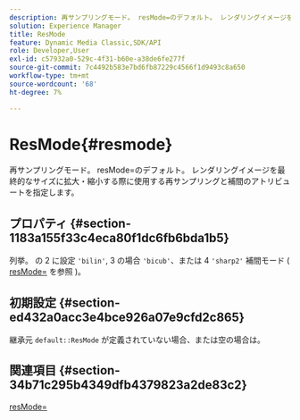 ```yaml
---
description: 再サンプリングモード。 resMode=のデフォルト。 レンダリングイメージを最終的なサイズに拡大・縮小する際に使用する再サンプリングと補間のアトリビュートを指定します。
solution: Experience Manager
title: ResMode
feature: Dynamic Media Classic,SDK/API
role: Developer,User
exl-id: c57932a0-529c-4f31-b60e-a38de6fe277f
source-git-commit: 7c4492b583e7bd6fb87229c4566f1d9493c8a650
workflow-type: tm+mt
source-wordcount: '68'
ht-degree: 7%

---
```


# ResMode{#resmode}

再サンプリングモード。 resMode=のデフォルト。 レンダリングイメージを最終的なサイズに拡大・縮小する際に使用する再サンプリングと補間のアトリビュートを指定します。

## プロパティ {#section-1183a155f33c4eca80f1dc6fb6bda1b5}

列挙。 の 2 に設定 `'bilin'`, 3 の場合 `'bicub'`、または 4 `'sharp2'` 補間モード ( [resMode=](/help/aem-is-ir-api/ir-api/http-protocol/image-rendering-api-ref/c-ir-http-protocol-ref/c-ir-http-protocol-command-reference/r-ir-http-resmode.md) を参照 )。

## 初期設定 {#section-ed432a0acc3e4bce926a07e9cfd2c865}

継承元 `default::ResMode` が定義されていない場合、または空の場合は。

## 関連項目 {#section-34b71c295b4349dfb4379823a2de83c2}

[resMode=](../../../../../ir-api/http-protocol/image-rendering-api-ref/c-ir-http-protocol-ref/c-ir-http-protocol-command-reference/r-ir-http-resmode.md#reference-851a5b636f8948cfb11456c9b7dab0d3)
